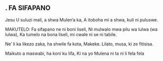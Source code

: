 ## . FA SIFAPANO

Jesu U suluzi mali, a shwa Mulen’a ka,
A itoboha mi a shwa, kuli ni puluswe.

MAKUTELO:
Fa sifapano ne ni boni liseli,
Ni mulwalo mwa pilu wa lulwa (wa lulwa),
Ka tumelo na bona liseli, mi cwale ni se ni tabile.


Ne’ li ka likezo zaka, ha shwile fa kota,
Makeke. Lilato, musa, ki ze fitisisa.


Maikuto a maswabi, ha koni ku lifa,
Ki na yo Mulena ni ta ni li fela fela


